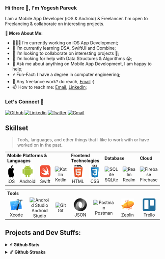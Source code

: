 ### Hi there 👋, I'm Yogesh Pareek

<p> I am a Mobile App Developer (iOS & Android) & Freelancer. I'm open to Freelancing & collaborate on interesting projects. </p>

**🧐 More About Me:**

- 👨🏽‍💻 I’m currently working on iOS App Development;
- 🌱 I’m currently learning DSA, SwiftUI and Combine;
- 👯 I’m looking to collaborate on interesting projects 🤝;
- 🤔 I’m looking for help with Data Structures & Algorithms 😭;
- 💬 Ask me about anything on Mobile App Development, I am happy to help;
- ⚡️ Fun-Fact: I have a degree in computer engineering;
- 💼 Any freelance work? do reach, [Email](mailto:yogeshpareek09@gmail.com) :)
- 📫 How to reach me: [Email](mailto:yogeshpareek09@gmail.com), [LinkedIn](https://www.linkedin.com/in/yogeshpareek/);

### Let's Connect 🤝

[![Github](https://img.shields.io/badge/-Github-000?style=for-the-badge&logo=Github&logoColor=white)](https://github.com/yogeshpareek)
[![Linkedin](https://img.shields.io/badge/-LinkedIn-blue?style=for-the-badge&logo=Linkedin&logoColor=white)](https://www.linkedin.com/in/yogeshpareek/)
[![Twitter](https://img.shields.io/badge/-Twitter-00acee?style=for-the-badge&logo=Twitter&logoColor=white)](https://twitter.com/_yogeshpareek)
[![Gmail](https://img.shields.io/badge/-Gmail-c14438?style=for-the-badge&logo=Gmail&logoColor=white)](mailto:yogeshpareek09@gmail.com)

## Skillset
> Tools, languages, and other things that I like to work with or have worked on in the past.

<table>
    <tbody>
      <tr>
        <td colspan="4"><b>Mobile Platforms & Languages</b></td>
        <td colspan="2"><b>Frontend Technologies</b></td>
        <td colspan="2"><b>Database</b></td>
        <td colspan="1"><b>Cloud</b></td>
      </tr>
      <tr align="center">
         <td width="85"><img alt="iOS" title="iOS" height="42px" src="https://raw.githubusercontent.com/devicons/devicon/master/icons/apple/apple-original.svg"/> <br/> iOS</td>
        <td width="85"><img alt="Android" title="Android" height="42px" src="https://raw.githubusercontent.com/devicons/devicon/master/icons/android/android-plain.svg"/> <br/> Android</td>
	      <td width="85"><img alt="Swift" title="Swift" height="42px" src="https://raw.githubusercontent.com/devicons/devicon/master/icons/swift/swift-original.svg"/> <br/> Swift</td>
        <td width="85"><img alt="Kotlin" title="Kotlin" height="42px" src="https://www.vectorlogo.zone/logos/kotlinlang/kotlinlang-icon.svg"/> <br/> Kotlin</td>
        <td width="85"><img alt="HTML" title="HTML" height="42px" src="https://raw.githubusercontent.com/devicons/devicon/master/icons/html5/html5-original-wordmark.svg"/> <br/> HTML</td>
        <td width="85"><img alt="CSS" title="CSS" height="42px" src="https://raw.githubusercontent.com/devicons/devicon/master/icons/css3/css3-original-wordmark.svg"/> <br/> CSS</td>
        <td width="85"><img alt="SQLite" title="SQLite" height ="42px" src="https://www.vectorlogo.zone/logos/sqlite/sqlite-icon.svg"/> <br/> SQLite</td>
        <td width="85"><img alt="Realm" title="Realm" height ="42px" src="https://raw.githubusercontent.com/bestofjs/bestofjs-webui/8665e8c267a0215f3159df28b33c365198101df5/public/logos/realm.svg"/> <br/> Realm</td>
        <td width="85"><img alt="Firebase" title="Firebase" height ="42px" src="https://www.vectorlogo.zone/logos/firebase/firebase-icon.svg"/> <br/> Firebase</td>
      </tr>
    </tbody>
  </table>
  
<table>
  <tbody>
    <tr>
      <td colspan="7"><b>Tools</b></td>
    </tr>
    <tr align="center">
      <td width="85"><img alt="Xcode" height="42px" src="https://raw.githubusercontent.com/github/explore/main/topics/xcode/xcode.png"/> <br/> Xcode</td>
      <td width="85"><img alt="Android Studio" height="42px" src="https://2.bp.blogspot.com/-tzm1twY_ENM/XlCRuI0ZkRI/AAAAAAAAOso/BmNOUANXWxwc5vwslNw3WpjrDlgs9PuwQCLcBGAsYHQ/s1600/pasted%2Bimage%2B0.png"/> <br/> Android Studio</td>
      <td width="85"><img alt="Git" height="42px" src="https://www.vectorlogo.zone/logos/git-scm/git-scm-icon.svg"/> <br/> Git</td>
      <td width="85"><img alt="JSON" height="42px" src="https://raw.githubusercontent.com/github/explore/main/topics/json/json.png"/> <br/> JSON</td>
      <td width="85"><img alt="Postman" height="42px" src="https://www.vectorlogo.zone/logos/getpostman/getpostman-icon.svg"/> <br/> Postman</td>
      <td width="85"><img alt="Zeplin" height="42px" src="https://raw.githubusercontent.com/github/explore/main/topics/zeplin/zeplin.png"/> <br/> Zeplin</td>
      <td width="85"><img alt="Trello" height="42px" src="https://raw.githubusercontent.com/devicons/devicon/master/icons/trello/trello-plain.svg"/> <br/> Trello</td>
    </tr>
  </tbody>
</table>

## Projects and Dev Stuffs:

<details>	
  <summary><b>⚡ Github Stats</b></summary>

  <br />
  <img src="https://github-readme-stats.vercel.app/api?username=yogeshpareek&show_icons=true&hide_border=false&&count_private=true&include_all_commits=true&locale=en&theme=light" alt="yogeshpareek" />
  &nbsp;
  <img src="https://github-readme-stats.vercel.app/api/top-langs/?username=yogeshpareek&show_icons=true&hide_border=false&layout=compact&locale=en&langs_count=8&theme=light" alt="yogeshpareek"/>
</details>
  
<details>	
  <summary><b>☄️ Github Streaks</b></summary>

  <br />
  <img src="https://github-readme-streak-stats.herokuapp.com/?user=yogeshpareek&hide_border=false&theme=light" alt="yogeshpareek" />
</details>

<!--
**yogeshpareek/yogeshpareek** is a ✨ _special_ ✨ repository because its `README.md` (this file) appears on your GitHub profile.

Here are some ideas to get you started:

- 🔭 I’m currently working on ...
- 🌱 I’m currently learning ...
- 👯 I’m looking to collaborate on ...
- 🤔 I’m looking for help with ...
- 💬 Ask me about ...
- 📫 How to reach me: ...
- 😄 Pronouns: ...
- ⚡ Fun fact: ...

[![Instagram](https://img.shields.io/badge/-Instagram-c13584?style=flat&labelColor=c13584&logo=instagram&logoColor=white)](https://www.instagram.com/username/)

### Like My Work?

<a href="https://www.buymeacoffee.com/yogeshpareek" target="_blank"><img src="https://cdn.buymeacoffee.com/buttons/v2/default-yellow.png" alt="Buy Me A Coffee" height="60px" width="217px" alt="yogeshpareek" /></a>
-->

